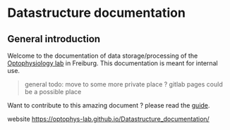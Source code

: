# Datastructure documentation
## General introduction
Welcome to the documentation of data storage/processing of the [Optophysiology lab](https://www.optophysiology.uni-freiburg.de/) in Freiburg.
This documentation is meant for internal use.
 > general todo: move to some more private place ? gitlab pages could be a possible place

Want to contribute to this amazing document ? please read the [guide](DocumentationTutorial.md).


website <https://optophys-lab.github.io/Datastructure_documentation/>


